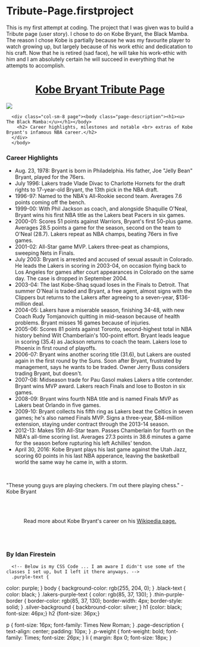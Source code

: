 # Tribute-Page.firstproject
This is my first attempt at coding. The project that I was given was to build a Tribute page (user story). I chose to do on Kobe Bryant, the Black Mamba. The reason I chose Kobe is partially because he was my favourite player to watch growing up, but largely because of his work ethic and dedicatation to his craft. Now that he is retired (sad face), he will take his work-ethic with him and I am absolutely certain he will succeed in everything that he attempts to accomplish. 


<html>
<title> Tribute Page: FCC Project by Idan Firestein</title>

  <!--This is the going to be the top 1/3 of the page. This will have the Image to the left, and the Title and Sub-title will be to the right of the image-->
<body>
<div class="container-fluid">
  <center><h1 class="lakers-purple-text"><u>Kobe Bryant Tribute Page</u></h1></center>
  <div class="well">
    <div class="row">
      <div class="col-sm-4"> <img src="http://www.positivitytosuccess.com/wp-content/uploads/2015/12/Kobe-Bryant-Quotes-4.1.jpg" class="img-responsive"> </div>
      
      <div class="col-sm-8 page"><body class="page-description"><h1><u> The Black Mamba:</u></h1></body>
        <h2> Career highlights, milestones and notable <br> extras of Kobe Bryant's infamous NBA career.</h2>
      </div>
      </body>
  </div>
  </div>

<body>
  <div class="container-fluid">
      <div>
          <div class="well">
        <body class="background-color">
        <h3 class="page-description">Career Highlights</h3>
          <ul align="left">
            <li>Aug. 23, 1978: Bryant is born in Philadelphia. His father, Joe "Jelly Bean" Bryant, played for the 76ers.</li>
            <li>July 1996: Lakers trade Vlade Divac to Charlotte Hornets for the draft rights to 17-year-old Bryant, the 13th pick in the NBA draft.</li>
            <li>1996-97: Named to the NBA's All-Rookie second team. Averages 7.6 points coming off the bench.</li>
            <li>1999-00: With Phil Jackson as coach, and alongside Shaquille O'Neal, Bryant wins his first NBA title as the Lakers beat Pacers in six games.</li>
            <li>2000-01: Scores 51 points against Warriors, Bryant's first 50-plus game. Averages 28.5 points a game for the season, second on the team to O'Neal (28.7). Lakers repeat as NBA champs, beating 76ers in five games.</li>
            <li>2001-02: All-Star game MVP. Lakers three-peat as champions, sweeping Nets in Finals.</li>
            <li>July 2003: Bryant is arrested and accused of sexual assault in Colorado. He leads the Lakers in scoring in 2003-04, on occasion flying back to Los Angeles for games after court appearances in Colorado on the same day. The case is dropped in September 2004.</li>
            <li>2003-04: The last Kobe-Shaq squad loses in the Finals to Detroit. That summer O'Neal is traded and Bryant, a free agent, almost signs with the Clippers but returns to the Lakers after agreeing to a seven-year, $136-million deal.</li>
            <li>2004-05: Lakers have a miserable season, finishing 34-48, with new Coach Rudy Tomjanovich quitting in mid-season because of health problems. Bryant misses 16 games because of injuries.</li>
            <li>2005-06: Scores 81 points against Toronto, second-highest total in NBA history behind Wilt Chamberlain's 100-point effort. Bryant leads league in scoring (35.4) as Jackson returns to coach the team. Lakers lose to Phoenix in first round of playoffs.</li>
            <li>2006-07: Bryant wins another scoring title (31.6), but Lakers are ousted again in the first round by the Suns. Soon after Bryant, frustrated by management, says he wants to be traded. Owner Jerry Buss considers trading Bryant, but doesn't.</li>
            <li>2007-08: Midseason trade for Pau Gasol makes Lakers a title contender. Bryant wins MVP award. Lakers reach Finals and lose to Boston in six games.</li>
            <li>2008-09: Bryant wins fourth NBA title and is named Finals MVP as Lakers beat Orlando in five games.</li>
            <li>2009-10: Bryant collects his fifth ring as Lakers beat the Celtics in seven games; he's also named Finals MVP. Signs a three-year, $84-million extension, staying under contract through the 2013-14 season.</li>
            <li>2012-13: Makes 15th All-Star team. Passes Chamberlain for fourth on the NBA's all-time scoring list. Averages 27.3 points in 38.6 minutes a game for the season before rupturing his left Achilles' tendon.</li>
            <li>April 30, 2016: Kobe Bryant plays his last game against the Utah Jazz, scoring 60 points in his last NBA apperance, leaving the basketball world the same way he came in, with a storm.</li>
          </ul>
          </br>
          <p align="left" class="p-weight">"These young guys are playing checkers. I'm out there playing chess." - <span class="text-danger">Kobe Bryant</span></p>
            </br>
        </br>
            <p align="center">Read more about Kobe Bryant's career on his <a href="https://en.wikipedia.org/wiki/Kobe_Bryant">Wikipedia page.</a></p>
    </br>
  </br>
    <h3>By Idan Firestein</h3>
        </body>
    </div>
    </div>
    </div>
  </div>
      </html>
      
      <!-- Below is my CSS Code ... I am aware I didn't use some of the classes I set up, but I left it there anyways. -->
      .purple-text {
  color: purple;
}
body {
  background-color: rgb(255, 204, 0);
}
.black-text {
  color: black;
}
.lakers-purple-text {
  color: rgb(85, 37, 130);
}
.thin-purple-border {
  border-color: rgb(85, 37, 130);
  border-width: 4px;
  border-style: solid;
}
.silver-background {
  backbround-color: silver;
}
h1 {color: black; font-size: 46px;}
h2 {font-size: 36px;}

p {
  font-size: 16px;
  font-family: Times New Roman;
}
.page-description {
  text-align: center;
  padding: 10px;
}
.p-weight {
  font-weight: bold;
  font-family: Times;
  font-size: 26px;
}
li {
  margin: 8px 0;
  font-size: 18px;
}
